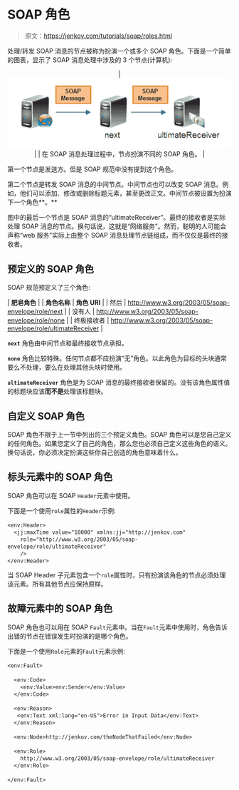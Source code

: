 # SOAP 角色

> 原文：<https://jenkov.com/tutorials/soap/roles.html>

处理/转发 SOAP 消息的节点被称为扮演一个或多个 SOAP 角色。下面是一个简单的图表，显示了 SOAP 消息处理中涉及的 3 个节点(计算机):

<center>

| ![SOAP Roles](img/07b73a6b632e25688634bacd5f601f47.png) |
| 在 SOAP 消息处理过程中，节点扮演不同的 SOAP 角色。 |

</center>

第一个节点是发送方。但是 SOAP 规范中没有提到这个角色。

第二个节点是转发 SOAP 消息的中间节点。中间节点也可以改变 SOAP 消息。例如，他们可以添加、修改或删除标题元素，甚至更改正文。中间节点被设置为扮演下一个角色**。**

图中的最后一个节点是 SOAP 消息的“ultimateReceiver”。最终的接收者是实际处理 SOAP 消息的节点。换句话说，这就是“网络服务”。然而，聪明的人可能会声称“web 服务”实际上由整个 SOAP 消息处理节点链组成，而不仅仅是最终的接收者。

## 预定义的 SOAP 角色

SOAP 规范预定义了三个角色:

| **肥皂角色** |
| **角色名称** | **角色 URI** |
| 然后 | http://www.w3.org/2003/05/soap-envelope/role/next |
| 没有人 | http://www.w3.org/2003/05/soap-envelope/role/none |
| 终极接收者 | http://www.w3.org/2003/05/soap-envelope/role/ultimateReceiver |

**`next`** 角色由中间节点和最终接收节点承担。

**`none`** 角色比较特殊。任何节点都不应扮演“无”角色。以此角色为目标的头块通常要么不处理，要么在处理其他头块时使用。

**`ultimateReceiver`** 角色是为 SOAP 消息的最终接收者保留的。没有该角色属性值的标题块应该**而不是**处理该标题块。

## 自定义 SOAP 角色

SOAP 角色不限于上一节中列出的三个预定义角色。SOAP 角色可以是您自己定义的任何角色。如果您定义了自己的角色，那么您也必须自己定义这些角色的语义。换句话说，你必须决定扮演这些你自己创造的角色意味着什么。

## 标头元素中的 SOAP 角色

SOAP 角色可以在 SOAP `Header`元素中使用。

下面是一个使用`role`属性的`Header`示例:

```
<env:Header>
  <jj:maxTime value="10000" xmlns:jj="http://jenkov.com"
    role="http://www.w3.org/2003/05/soap-envelope/role/ultimateReceiver"
    />
</env:Header>

```

当 SOAP Header 子元素包含一个`role`属性时，只有扮演该角色的节点必须处理该元素。所有其他节点应保持原样。

## 故障元素中的 SOAP 角色

SOAP 角色也可以用在 SOAP `Fault`元素中。当在`Fault`元素中使用时，角色告诉出错的节点在错误发生时扮演的是哪个角色。

下面是一个使用`Role`元素的`Fault`元素示例:

```
<env:Fault>

  <env:Code>
    <env:Value>env:Sender</env:Value>
  </env:Code>

  <env:Reason>
   <env:Text xml:lang="en-US">Error in Input Data</env:Text>
  </env:Reason>

  <env:Node>http://jenkov.com/theNodeThatFailed</env:Node>

  <env:Role>
    http://www.w3.org/2003/05/soap-envelope/role/ultimateReceiver
  </env:Role>

</env:Fault>

```